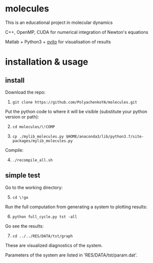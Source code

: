 # molecules
This is an educational project in molecular dynamics

C++, OpenMP, CUDA for numerical integration of Newton's equations

Matlab + Python3 + [ovito](https://ovito.org) for visualisation of results

# installation & usage

## install 
Download the repo:

1) `git clone https://github.com/PolyachenkoYA/molecules.git`

Put the python code to where it will be visible (substitute your python version or path):

2) `cd molecules/\!COMP`

3) `cp ./mylib_molecules.py $HOME/anaconda3/lib/python3.7/site-packages/mylib_molecules.py`

Compile:

4) `./recompile_all.sh`

## simple test
Go to the working directory:

5) `cd \!go`

Run the full computation from generating a system to plotting results:

6) `python full_cycle.py tst -all`

Go see the results:

7) `cd ../../RES/DATA/tst/graph`

These are visualized diagnostics of the system.

Parameters of the system are listed in 'RES/DATA/tst/param.dat'.
